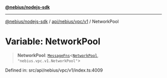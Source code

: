 [**@nebius/nodejs-sdk**](../../../../../README.md)

***

[@nebius/nodejs-sdk](../../../../../README.md) / [api/nebius/vpc/v1](../README.md) / NetworkPool

# Variable: NetworkPool

> **NetworkPool**: [`MessageFns`](../../../../../runtime/protos/core/interfaces/MessageFns.md)\<[`NetworkPool`](../interfaces/NetworkPool.md), `"nebius.vpc.v1.NetworkPool"`\>

Defined in: src/api/nebius/vpc/v1/index.ts:4009

